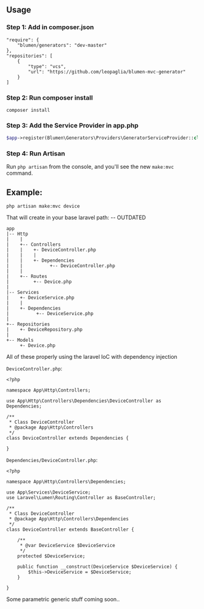 ## Usage

### Step 1: Add in composer.json

```
"require": {
    "blumen/generators": "dev-master"
},
"repositories": [
    {
        "type": "vcs",
        "url": "https://github.com/leopaglia/blumen-mvc-generator"
    }
]
```

### Step 2: Run composer install

```
composer install
```

### Step 3: Add the Service Provider in app.php

```php
$app->register(Blumen\Generators\Providers\GeneratorServiceProvider::class);
```


### Step 4: Run Artisan

Run `php artisan` from the console, and you'll see the new `make:mvc` command.

## Example:

```
php artisan make:mvc device
```

That will create in your base laravel path:
-- OUTDATED
```
app
|-- Http
|    |
|    +-- Controllers 
|    |    +- DeviceController.php
|    |    |
|    |    +- Dependencies
|    |          +-- DeviceController.php
|    |
|    +-- Routes
|         +-- Device.php
|
|-- Services
|    +- DeviceService.php
|    |
|    +- Dependencies
|          +-- DeviceService.php
|
+-- Repositories
|    +- DeviceRepository.php
|
+-- Models
     +- Device.php
```


All of these properly using the laravel IoC with dependency injection

`DeviceController.php`:
```
<?php

namespace App\Http\Controllers;

use App\Http\Controllers\Dependencies\DeviceController as Dependencies;

/**
 * Class DeviceController
 * @package App\Http\Controllers
 */
class DeviceController extends Dependencies {

}
```


`Dependencies/DeviceController.php`:
```
<?php

namespace App\Http\Controllers\Dependencies;

use App\Services\DeviceService;
use Laravel\Lumen\Routing\Controller as BaseController;

/**
 * Class DeviceController
 * @package App\Http\Controllers\Dependencies
 */
class DeviceController extends BaseController {

    /**
     * @var DeviceService $DeviceService
     */
    protected $DeviceService;

    public function __construct(DeviceService $DeviceService) {
        $this->DeviceService = $DeviceService;
    }

}
```


Some parametric generic stuff coming soon..